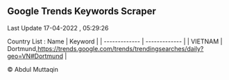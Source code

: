 

## Google Trends Keywords Scraper 
 
Last Update 17-04-2022 , 05:29:26

Country List :
 Name  | Keyword |
| ------------- | ------------- |
| VIETNAM | Dortmund,https://trends.google.com/trends/trendingsearches/daily?geo=VN#Dortmund |



© Abdul Muttaqin 
